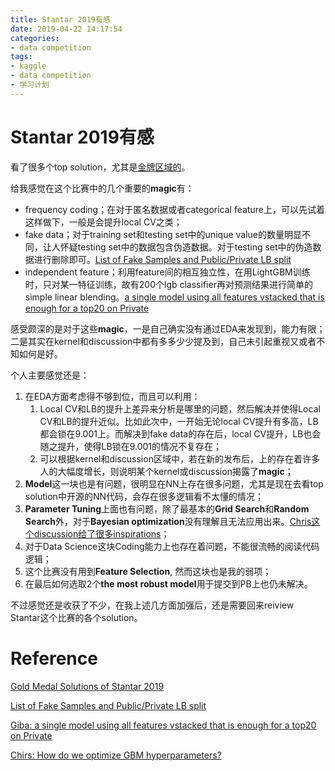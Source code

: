 ```yaml
---
title: Stantar 2019有感
date: 2019-04-22 14:17:54
categories:
- data competition
tags: 
- kaggle
- data competition
- 学习计划
---
```


# Stantar 2019有感

看了很多个top solution，尤其是[金牌区域的](<https://www.kaggle.com/c/santander-customer-transaction-prediction/discussion/88926#latest-518288>)。

给我感觉在这个比赛中的几个重要的**magic**有：

- frequency coding；在对于匿名数据或者categorical feature上，可以先试着这样做下，一般是会提升local CV之类；
- fake data；对于training set和testing set中的unique value的数量明显不同，让人怀疑testing set中的数据包含伪造数据。对于testing set中的伪造数据进行删除即可。[List of Fake Samples and Public/Private LB split](https://www.kaggle.com/yag320/list-of-fake-samples-and-public-private-lb-split)
- independent feature；利用feature间的相互独立性，在用LightGBM训练时，只对某一特征训练，故有200个lgb classifier再对预测结果进行简单的simple linear blending。[a single model using all features vstacked that is enough for a top20 on Private](<https://www.kaggle.com/titericz/giba-single-model-public-0-9245-private-0-9234>)

感受颇深的是对于这些**magic**，一是自己确实没有通过EDA来发现到，能力有限；二是其实在kernel和discussion中都有多多少少提及到，自己未引起重视又或者不知如何是好。

个人主要感觉还是：

1. 在EDA方面考虑得不够到位，而且可以利用：
   1. Local CV和LB的提升上差异来分析是哪里的问题，然后解决并使得Local CV和LB的提升近似。比如此次中，一开始无论local CV提升有多高，LB都会锁在9.001上。而解决到fake data的存在后，local CV提升，LB也会随之提升，使得LB锁在9.001的情况不复存在；
   2. 可以根据kernel和discussion区域中，若在新的发布后，上的存在着许多人的大幅度增长，则说明某个kernel或discussion揭露了**magic**；
2. **Model**这一块也是有问题，很明显在NN上存在很多问题，尤其是现在去看top solution中开源的NN代码，会存在很多逻辑看不太懂的情况；
3. **Parameter Tuning**上面也有问题，除了最基本的**Grid Search**和**Random Search**外，对于**Bayesian optimization**没有理解且无法应用出来。[Chris这个discussion给了很多inspirations](https://www.kaggle.com/c/santander-customer-transaction-prediction/discussion/89320#517455)；
4. 对于Data Science这块Coding能力上也存在着问题，不能很流畅的阅读代码逻辑；
5. 这个比赛没有用到**Feature Selection**, 然而这块也是我的弱项；
6. 在最后如何选取2个**the most robust model**用于提交到PB上也仍未解决。

不过感觉还是收获了不少，在我上述几方面加强后，还是需要回来reiview Stantar这个比赛的各个solution。

# Reference

[Gold Medal Solutions of Stantar 2019](<https://www.kaggle.com/c/santander-customer-transaction-prediction/discussion/88926#latest-518288>)

[List of Fake Samples and Public/Private LB split](<https://www.kaggle.com/yag320/list-of-fake-samples-and-public-private-lb-split>)

[Giba: a single model using all features vstacked that is enough for a top20 on Private](<https://www.kaggle.com/titericz/giba-single-model-public-0-9245-private-0-9234>)

[Chirs: How do we optimize GBM hyperparameters?](<https://www.kaggle.com/c/santander-customer-transaction-prediction/discussion/89320#517455>)

